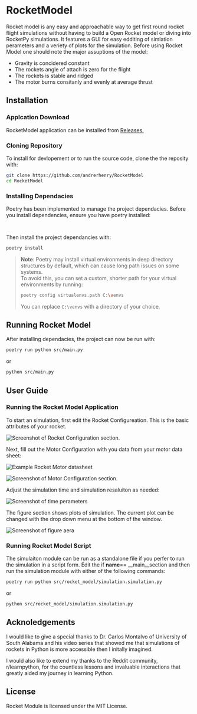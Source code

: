 # RocketModel

Rocket model is any easy and approachable way to get first round rocket flight simulations without having to build a Open Rocket model or diving into RocketPy simulations. It features a GUI for easy edditing of simlation perameters and a veriety of plots for the simulation. Before using Rocket Model one should note the major assuptions of the model:
  - Gravity is concidered constant
  - The rockets angle of attach is zero for the flight
  - The rockets is stable and ridged
  - The motor burns consitanly and evenly at average thrust


## Installation 

### Applcation Download
RocketModel application can be installed from [Releases.](https://github.com/andrerhenry/RocketModel/releases)

### Cloning Repository
To install for devlopement or to run the source code, clone the the reposity with:
```bash 
git clone https://github.com/andrerhenry/RocketModel
cd RocketModel
```

### Installing Dependacies
Poetry has been implemented to manage the project dependacies. Before you install dependencies, ensure you have poetry installed:
```bash
  
```
Then install the project dependancies with:
```bash
poetry install
```
> **Note**: 
> Poetry may install virtual environments in deep directory structures by default, which can cause long path issues on some systems.  
> To avoid this, you can set a custom, shorter path for your virtual environments by running:
> 
> ```bash
> poetry config virtualenvs.path C:\venvs
> ```
> 
> You can replace `C:\venvs` with a directory of your choice.


## Running Rocket Model
After installing dependacies, the project can now be run with: 
```bash
poetry run python src/main.py
```
or 
```bash
python src/main.py
```


## User Guide
### Running the Rocket Model Application
To start an simulation, first edit the Rocket Configureation. This is the basic attributes of your rocket.

![Screenshot of Rocket Configuration section.](https://github.com/user-attachments/assets/b0e8b07d-c86d-4e4d-b959-236128776c02)

Next, fill out the Motor Configuration with you data from your motor data sheet:

![Example Rocket Motor datasheet](https://github.com/user-attachments/assets/b6a80b14-fda1-4d6c-b557-83f3dfa79031)

![Screenshot of Motor Configuration section.](https://github.com/user-attachments/assets/cbbe864a-ef3f-454d-acd7-3c64210bc925)

Adjust the simulation time and simulation resaluiton as needed:

![Screenshot of time perameters](https://github.com/user-attachments/assets/2efcc23b-6bb7-44a6-b0c3-d8c0a374d575)

The figure section shows plots of simulation. The current plot can be changed with the drop down menu at the bottom of the window. 

![Screenshot of figure aera](https://github.com/user-attachments/assets/bb52cc3e-6fcd-402f-82e8-88c0aa9de203)


### Running Rocket Model Script
The simulaiton module can be run as a standalone file if you perfer to run the simulation in a script form. Edit the if __name__== __main__section and then run the simulation module with either of the following commands:
```bash
poetry run python src/rocket_model/simulation.simulation.py
```
or 
```bash
python src/rocket_model/simulation.simulation.py
```

## Acknoledgements 

I would like to give a special thanks to Dr. Carlos Montalvo of University of South Alabama and his video series that showed me that simulations of rockets in Python is more accessible then I initally imagined.

I would also like to extend my thanks to the Reddit community, r/learnpython,  for the countless lessons and invaluable interactions that greatly aided my journey in learning Python.

## License
Rocket Module is licensed under the MIT License.
